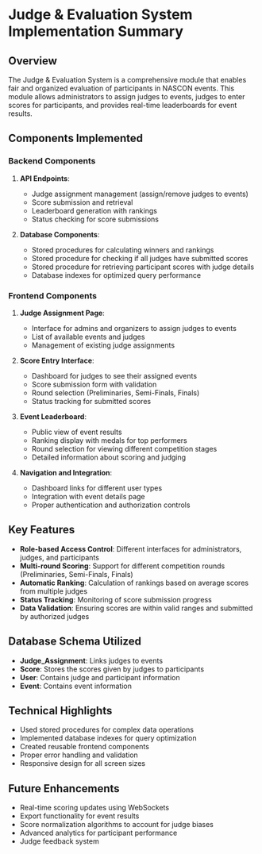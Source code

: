 # Judge & Evaluation System Implementation Summary

## Overview
The Judge & Evaluation System is a comprehensive module that enables fair and organized evaluation of participants in NASCON events. This module allows administrators to assign judges to events, judges to enter scores for participants, and provides real-time leaderboards for event results.

## Components Implemented

### Backend Components
1. **API Endpoints**:
   - Judge assignment management (assign/remove judges to events)
   - Score submission and retrieval
   - Leaderboard generation with rankings
   - Status checking for score submissions

2. **Database Components**:
   - Stored procedures for calculating winners and rankings
   - Stored procedure for checking if all judges have submitted scores
   - Stored procedure for retrieving participant scores with judge details
   - Database indexes for optimized query performance

### Frontend Components
1. **Judge Assignment Page**:
   - Interface for admins and organizers to assign judges to events
   - List of available events and judges
   - Management of existing judge assignments

2. **Score Entry Interface**:
   - Dashboard for judges to see their assigned events
   - Score submission form with validation
   - Round selection (Preliminaries, Semi-Finals, Finals)
   - Status tracking for submitted scores

3. **Event Leaderboard**:
   - Public view of event results
   - Ranking display with medals for top performers
   - Round selection for viewing different competition stages
   - Detailed information about scoring and judging

4. **Navigation and Integration**:
   - Dashboard links for different user types
   - Integration with event details page
   - Proper authentication and authorization controls

## Key Features
- **Role-based Access Control**: Different interfaces for administrators, judges, and participants
- **Multi-round Scoring**: Support for different competition rounds (Preliminaries, Semi-Finals, Finals)
- **Automatic Ranking**: Calculation of rankings based on average scores from multiple judges
- **Status Tracking**: Monitoring of score submission progress
- **Data Validation**: Ensuring scores are within valid ranges and submitted by authorized judges

## Database Schema Utilized
- **Judge_Assignment**: Links judges to events
- **Score**: Stores the scores given by judges to participants
- **User**: Contains judge and participant information
- **Event**: Contains event information

## Technical Highlights
- Used stored procedures for complex data operations
- Implemented database indexes for query optimization
- Created reusable frontend components
- Proper error handling and validation
- Responsive design for all screen sizes

## Future Enhancements
- Real-time scoring updates using WebSockets
- Export functionality for event results
- Score normalization algorithms to account for judge biases
- Advanced analytics for participant performance
- Judge feedback system 